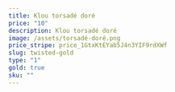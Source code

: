 ```yaml
---
title: Klou torsadé doré
price: "10"
description: Klou torsadé doré
image: /assets/torsadé-doré.png
price_stripe: price_1GtxKtEYab5J4n3YIF9rdXWf
slug: twisted-gold
type: "1"
gold: true
sku: ""
---
```

